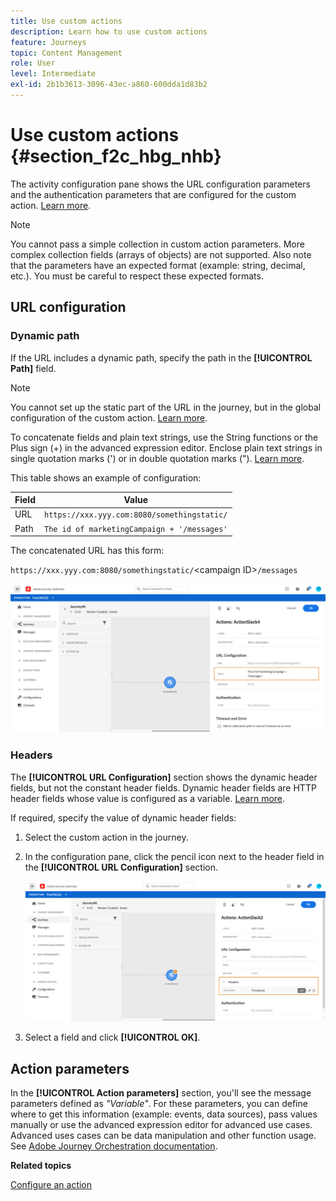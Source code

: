 ```yaml
---
title: Use custom actions
description: Learn how to use custom actions
feature: Journeys
topic: Content Management
role: User
level: Intermediate
exl-id: 2b1b3613-3096-43ec-a860-600dda1d83b2
---
```

# Use custom actions {#section_f2c_hbg_nhb}

The activity configuration pane shows the URL configuration parameters and the authentication parameters that are configured for the custom action. [Learn more](../action/about-custom-action-configuration.md).

>[!NOTE]
>
>You cannot pass a simple collection in custom action parameters. More complex collection fields (arrays of objects) are not supported.  Also note that the parameters have an expected format (example: string, decimal, etc.). You must be careful to respect these expected formats.

## URL configuration

### Dynamic path

If the URL includes a dynamic path, specify the path in the **[!UICONTROL Path]** field.

>[!NOTE]
>
>You cannot set up the static part of the URL in the journey, but in the global configuration of the custom action. [Learn more](../action/about-custom-action-configuration.md).

To concatenate fields and plain text strings, use the String functions or the Plus sign (+) in the advanced expression editor. Enclose plain text strings in single quotation marks (') or in double quotation marks ("). [Learn more](expression/expressionadvanced.md).

This table shows an example of configuration:

| Field | Value |
| --- | --- |
| URL | `https://xxx.yyy.com:8080/somethingstatic/` |
| Path | `The id of marketingCampaign + '/messages'` |

The concatenated URL has this form:

`https://xxx.yyy.com:8080/somethingstatic/`\<campaign ID\>`/messages` 

![](../assets/journey-custom-action-url.png)

### Headers

The **[!UICONTROL URL Configuration]** section shows the dynamic header fields, but not the constant header fields. Dynamic header fields are HTTP header fields whose value is configured as a variable. [Learn more](../action/about-custom-action-configuration.md).

If required, specify the value of dynamic header fields:

1. Select the custom action in the journey.
1. In the configuration pane, click the pencil icon next to the header field in the **[!UICONTROL URL Configuration]** section.

   ![](../assets/journey-dynamicheaderfield.png)

1. Select a field and click **[!UICONTROL OK]**.

## Action parameters

In the **[!UICONTROL Action parameters]** section, you'll see the message parameters defined as _"Variable"_. For these parameters, you can define where to get this information (example: events, data sources), pass values manually or use the advanced expression editor for advanced use cases. Advanced uses cases can be data manipulation and other function usage. See [Adobe Journey Orchestration documentation](expression/expressionadvanced.md).

**Related topics**

[Configure an action](../action/about-custom-action-configuration.md)
